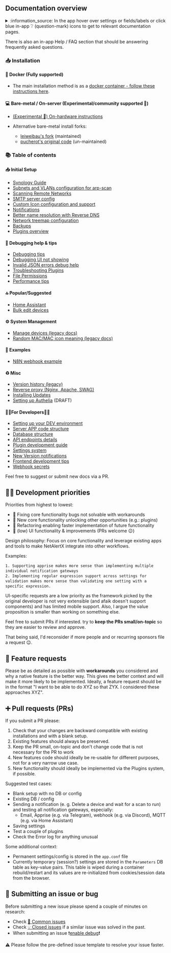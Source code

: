 ## Documentation overview

<details>
  <summary>:information_source: In the app hover over settings or fields/labels or click blue in-app ❔ (question-mark) icons to get to relevant documentation pages.</summary>

  ![In-app help](./img/GENERAL/in-app-help.png)

</details>

There is also an in-app Help / FAQ section that should be answering frequently asked questions.

### 📥 Installation

#### 🐳 Docker (Fully supported)

- The main installation method is as a [docker container - follow these instructions here](https://github.com/jokob-sk/NetAlertX/blob/main/dockerfiles/README.md). 

#### 💻 Bare-metal / On-server (Experimental/community supported 🧪)

- [(Experimental 🧪) On-hardware instructions](./HW_INSTALL.md) 

- Alternative bare-metal install forks: 
  - [leiweibau's fork](https://github.com/leiweibau/Pi.Alert/) (maintained)
  - [pucherot's original code](https://github.com/pucherot/Pi.Alert/) (un-maintained)

### 📚 Table of contents

#### 📥 Initial Setup

- [Synology Guide](./SYNOLOGY_GUIDE.md)
- [Subnets and VLANs configuration for arp-scan](./SUBNETS.md)
- [Scanning Remote Networks](./REMOTE_NETWORKS.md)
- [SMTP server config](./SMTP.md)
- [Custom Icon configuration and support](./ICONS.md)
- [Notifications](./NOTIFICATIONS.md)
- [Better name resolution with Reverse DNS](./REVERSE_DNS.md)
- [Network treemap configuration](./NETWORK_TREE.md)
- [Backups](./BACKUPS.md)
- [Plugins overview](/front/plugins/README.md)

#### 🐛 Debugging help & tips

- [Debugging tips](./DEBUG_TIPS.md)
- [Debugging UI not showing](./WEB_UI_PORT_DEBUG.md)
- [Invalid JSON errors debug help](./DEBUG_INVALID_JSON.md)
- [Troubleshooting Plugins](./DEBUG_PLUGINS.md)
- [File Permissions](./FILE_PERMISSIONS.md)
- [Performance tips](./PERFORMANCE.md)

#### 🔝 Popular/Suggested

- [Home Assistant](./HOME_ASSISTANT.md)
- [Bulk edit devices](./DEVICES_BULK_EDITING.md)

#### ⚙ System Management

- [Manage devices (legacy docs)](./DEVICE_MANAGEMENT.md)
- [Random MAC/MAC icon meaning (legacy docs)](./RANDOM_MAC.md)

#### 🔎 Examples

- [N8N webhook example](./WEBHOOK_N8N.md)

#### ♻ Misc

- [Version history (legacy)](./VERSIONS_HISTORY.md)
- [Reverse proxy (Nginx, Apache, SWAG)](./REVERSE_PROXY.md)
- [Installing Updates](./UPDATES.md)
- [Setting up Authelia](./AUTHELIA.md) (DRAFT)

#### 👩‍💻For Developers👨‍💻

- [Setting up your DEV environment](./DEV_ENV_SETUP.md)
- [Server APP code structure](/server/README.md)
- [Database structure](./DATABASE.md)
- [API endpoints details](./API.md)
- [Plugin development guide](./PLUGINS_DEV.md)
- [Settings system](./SETTINGS_SYSTEM.md)
- [New Version notifications](./VERSIONS.md)
- [Frontend development tips](./FRONTEND_DEVELOPMENT.md)
- [Webhook secrets](./WEBHOOK_SECRET.md)

Feel free to suggest or submit new docs via a PR. 

## 👨‍💻 Development priorities

Priorities from highest to lowest:

* 🔼 Fixing core functionality bugs not solvable with workarounds
* 🔵 New core functionality unlocking other opportunities (e.g.: plugins) 
* 🔵 Refactoring enabling faster implementation of future functionality 
* 🔽 (low) UI functionality & improvements (PRs welcome 😉)

Design philosophy: Focus on core functionality and leverage existing apps and tools to make NetAlertX integrate into other workflows. 

Examples: 

    1. Supporting apprise makes more sense than implementing multiple individual notification gateways
    2. Implementing regular expression support across settings for validation makes more sense than validating one setting with a specific expression. 

UI-specific requests are a low priority as the framework picked by the original developer is not very extensible (and afaik doesn't support components) and has limited mobile support. Also, I argue the value proposition is smaller than working on something else.

Feel free to submit PRs if interested. try to **keep the PRs small/on-topic** so they are easier to review and approve. 

That being said, I'd reconsider if more people and or recurring sponsors file a request 😉.

## 🙏 Feature requests

Please be as detailed as possible with **workarounds** you considered and why a native feature is the better way. This gives me better context and will make it more likely to be implemented. Ideally, a feature request should be in the format "I want to be able to do XYZ so that ZYX. I considered these approaches XYZ".

## ➕ Pull requests (PRs)

If you submit a PR please:

1. Check that your changes are backward compatible with existing installations and with a blank setup. 
2. Existing features should always be preserved. 
3. Keep the PR small, on-topic and don't change code that is not necessary for the PR to work
4. New features code should ideally be re-usable for different purposes, not for a very narrow use case.
5. New functionality should ideally be implemented via the Plugins system, if possible.

Suggested test cases:

- Blank setup with no DB or config
- Existing DB / config
- Sending a notification (e. g. Delete a device and wait for a scan to run) and testing all notification gateways, especially:
   - Email, Apprise (e.g. via Telegram), webhook (e.g. via Discord), MQTT (e.g. via Home Assistant)
- Saving settings
- Test a couple of plugins
- Check the Error log for anything unusual

Some additional context:

* Permanent settings/config is stored in the `app.conf` file
* Currently temporary (session?) settings are stored in the `Parameters` DB table as key-value pairs. This table is wiped during a container rebuild/restart and its values are re-initialized from cookies/session data from the browser. 

## 🐛 Submitting an issue or bug

Before submitting a new issue please spend a couple of minutes on research:

* Check [🛑 Common issues](./DEBUG_TIPS.md#common-issues) 
* Check [💡 Closed issues](https://github.com/jokob-sk/NetAlertX/issues?q=is%3Aissue+is%3Aclosed) if a similar issue was solved in the past.
* When submitting an issue ❗[enable debug](./DEBUG_TIPS.md)❗

⚠ Please follow the pre-defined issue template to resolve your issue faster.
